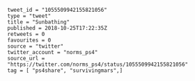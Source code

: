 ```
tweet_id = "1055509942155821056"
type = "tweet"
title = "Sunbathing"
published = 2018-10-25T17:22:35Z
retweets = 0
favourites = 0
source = "twitter"
twitter_account = "norms_ps4"
source_url = "https://twitter.com/norms_ps4/status/1055509942155821056"
tag = [ "ps4share", "survivingmars",]
```

<p class='image'><img src='http://mnf.m17s.net/2018/10/25/DqXsshQW4AAe3qf.jpg' alt=''></p>

